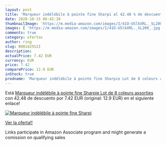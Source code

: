 ```yaml
---
layout: post
title: 'Marqueur indélébile à pointe fine Sharpi al 42.48 % de descuento'
date: 2020-10-15 06:42:10
thumbnailImage: 'https://m.media-amazon.com/images/I/41O-USlkXRL._SL200_.jpg'
images: [ 'https://m.media-amazon.com/images/I/41O-USlkXRL._SL200_.jpg' ]
comments: true
category: ofertas
author: ring
slug: B001425S2I
description:
actualPrice: 7.42 EUR
currency: EUR
price: 7.42
comparePrice: 12.9 EUR
inStock: true
prodname: 'Marqueur indélébile à pointe fine Sharpie Lot de 8 coleurs assorties'
---
```


Está [Marqueur indélébile à pointe fine Sharpie Lot de 8 coleurs assorties](https://www.amazon.fr/dp/B001425S2I/?tag=tolees0d-21) con 42.48 de descuento por 7.42 EUR (original: 12.9 EUR) en el siguiente enlace!

[![Marqueur indélébile à pointe fine Sharpi](https://m.media-amazon.com/images/I/41O-USlkXRL._SL200_.jpg)](https://www.amazon.fr/dp/B001425S2I/?tag=tolees0d-21)

[Ver la oferta!!](https://www.amazon.fr/dp/B001425S2I/?tag=tolees0d-21)

Links participate in Amazon Associate program and might generate a comission on qualifying sales



